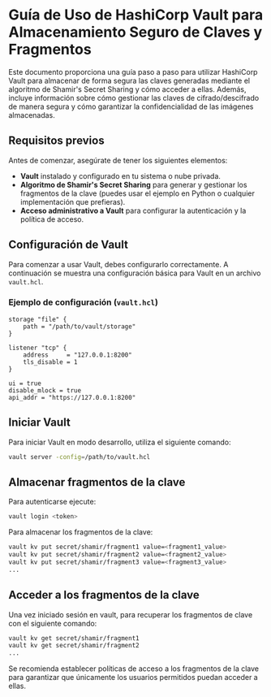 # Guía de Uso de HashiCorp Vault para Almacenamiento Seguro de Claves y Fragmentos

Este documento proporciona una guía paso a paso para utilizar HashiCorp Vault para almacenar de forma segura las claves generadas mediante el algoritmo de Shamir's Secret Sharing y cómo acceder a ellas. Además, incluye información sobre cómo gestionar las claves de cifrado/descifrado de manera segura y cómo garantizar la confidencialidad de las imágenes almacenadas.

## Requisitos previos

Antes de comenzar, asegúrate de tener los siguientes elementos:

- **Vault** instalado y configurado en tu sistema o nube privada.
- **Algoritmo de Shamir's Secret Sharing** para generar y gestionar los fragmentos de la clave (puedes usar el ejemplo en Python o cualquier implementación que prefieras).
- **Acceso administrativo a Vault** para configurar la autenticación y la política de acceso.

## Configuración de Vault

Para comenzar a usar Vault, debes configurarlo correctamente. A continuación se muestra una configuración básica para Vault en un archivo `vault.hcl`.

### Ejemplo de configuración (`vault.hcl`)

```
storage "file" {
    path = "/path/to/vault/storage"
}

listener "tcp" {
    address     = "127.0.0.1:8200"
    tls_disable = 1
}

ui = true
disable_mlock = true
api_addr = "https://127.0.0.1:8200"
```

## Iniciar Vault

Para iniciar Vault en modo desarrollo, utiliza el siguiente comando:

```bash
vault server -config=/path/to/vault.hcl
```



## Almacenar fragmentos de la clave
Para autenticarse ejecute:

```bash
vault login <token>
```

Para almacenar los fragmentos de la clave:

```bash
vault kv put secret/shamir/fragment1 value=<fragment1_value>
vault kv put secret/shamir/fragment2 value=<fragment2_value>
vault kv put secret/shamir/fragment3 value=<fragment3_value>
...
```
## Acceder a los fragmentos de la clave

Una vez iniciado sesión en vault, para recuperar los fragmentos de clave con el siguiente comando:

```bash
vault kv get secret/shamir/fragment1
vault kv get secret/shamir/fragment2
...
```
Se recomienda establecer políticas de acceso a los fragmentos de la clave para garantizar que únicamente los usuarios permitidos puedan acceder a ellas.
